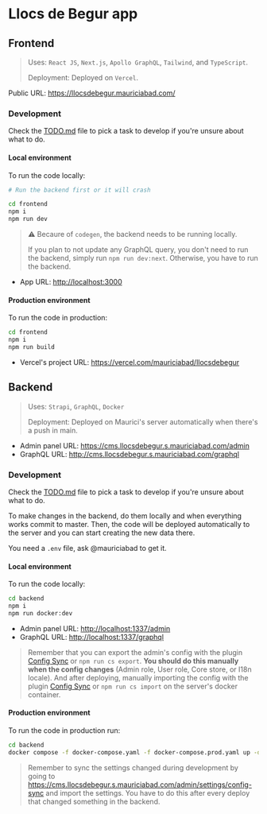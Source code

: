 # Llocs de Begur app

## Frontend

> Uses: `React JS`, `Next.js`, `Apollo GraphQL`, `Tailwind`, and `TypeScript`.
>
> Deployment: Deployed on `Vercel`.

Public URL: <https://llocsdebegur.mauriciabad.com/>

### Development

Check the [TODO.md](./TODO.md) file to pick a task to develop if you're unsure about what to do.

#### Local environment

To run the code locally:

```sh
# Run the backend first or it will crash

cd frontend
npm i
npm run dev
```

> ⚠️ Becaure of `codegen`, the backend needs to be running locally.
>
> If you plan to not update any GraphQL query, you don't need to run the backend, simply run `npm run dev:next`. Otherwise, you have to run the backend.

- App URL: <http://localhost:3000>

#### Production environment

To run the code in production:

```sh
cd frontend
npm i
npm run build
```

- Vercel's project URL: <https://vercel.com/mauriciabad/llocsdebegur>

## Backend

> Uses: `Strapi`, `GraphQL`, `Docker`
>
> Deployment: Deployed on Maurici's server automatically when there's a push in main.

- Admin panel URL: <https://cms.llocsdebegur.s.mauriciabad.com/admin>
- GraphQL URL: <http://cms.llocsdebegur.s.mauriciabad.com/graphql>

### Development

Check the [TODO.md](./TODO.md) file to pick a task to develop if you're unsure about what to do.

To make changes in the backend, do them locally and when everything works commit to master. Then, the code will be deployed automatically to the server and you can start creating the new data there.

You need a `.env` file, ask @mauriciabad to get it.

#### Local environment

To run the code locally:

```sh
cd backend
npm i
npm run docker:dev
```

- Admin panel URL: <http://localhost:1337/admin>
- GraphQL URL: <http://localhost:1337/graphql>

> Remember that you can export the admin's config with the plugin [Config Sync](https://market.strapi.io/plugins/strapi-plugin-config-sync) or `npm run cs export`. **You should do this manually when the config changes** (Admin role, User role, Core store, or I18n locale). And after deploying, manually importing the config with the plugin [Config Sync](https://market.strapi.io/plugins/strapi-plugin-config-sync) or `npm run cs import` on the server's docker container.

#### Production environment

To run the code in production run:

```sh
cd backend
docker compose -f docker-compose.yaml -f docker-compose.prod.yaml up -d --build
```

> Remember to sync the settings changed during development by going to <https://cms.llocsdebegur.s.mauriciabad.com/admin/settings/config-sync> and import the settings. You have to do this after every deploy that changed something in the backend.
